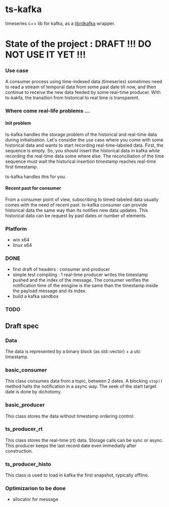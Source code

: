 # ts-kafka
timeseries c++ lib for kafka, as a [librdkafka](https://github.com/edenhill/librdkafka) wrapper.

# State of the project : DRAFT !!! DO NOT USE IT YET !!!

### Use case

A consumer process using time-indexed data (timeseries) sometimes need to read a stream of temporal data from some past date till now, and then continue to receive the new data feeded by some real-time producer. With ts-kakfa, the transition from historical to real time is transparent.

### Where come real-life problems ...

#### Init problem

ts-kafka handles the storage problem of the historical and real-time data during initialisation.
Let's consider the use case where you come with some historical data and wants to start recording real-time-labeled data. First, the sequence is empty. So, you should insert the historical data in kafka while recording the real-time data some where else. The reconciliation of the time sequence must wait the historical insertion timestamp reaches real-time first timestamp.

ts-kafka handles this for you.

#### Recent past for consumer

From a consumer point of view, subscribing to timed-labeled data usually comes with the need of recent past.
ts-kafka consumer can provide historical data the same way than its notifies new data updates. This historical data can be request by past dates or number of elements.

### Platform

  * win x64
  * linux x64

### DONE

  * first draft of headers : consumer and producer
  * simple test compiling : 1 real-time producer writes the timestamp pushed and the index of the message. The consumer verifies the notification time of the enngine is the same than the timestamp inside the payload message and its index.
  * build a kafka sandbox

### TODO

## Draft spec

### Data

The data is represented by a binary block (as std::vector<char>) + a utc timestamp.

### basic_consumer

This class consumes data from a topic, between 2 dates.
A blocking `stop()`  method halts the notification in a async way.
The seek of the start target date is done by dichotomy.

### basic_producer

This class stores the data without timestamp ordering control.

### ts_producer_rt

This class stores the real-time (rt) data.
Storage calls can be sync or async.
This producer keeps the last record date even immediatly after construction.

### ts_producer_histo

This class is used to load in kafka the first snapshot, typically offline.


### Optimizarion to be done 

 - allocator for message 
 
  
